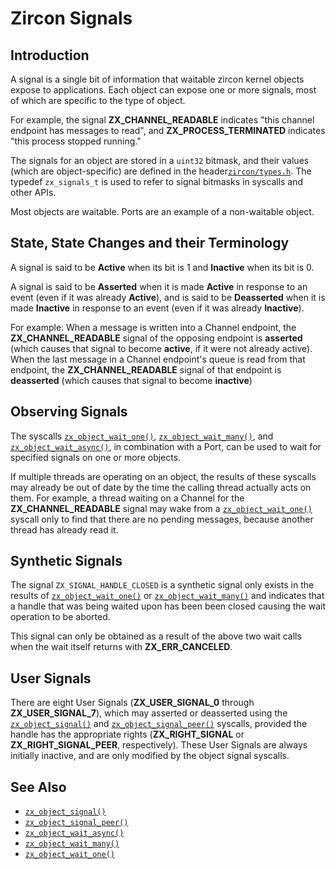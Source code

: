 # Zircon Signals

## Introduction

A signal is a single bit of information that waitable zircon kernel objects expose to
applications.  Each object can expose one or more signals, most of which are specific
to the type of object.

For example, the signal **ZX_CHANNEL_READABLE** indicates "this channel endpoint has
messages to read", and **ZX_PROCESS_TERMINATED** indicates "this process stopped running."

The signals for an object are stored in a `uint32` bitmask, and their values (which are
object-specific) are defined in the header[`zircon/types.h`](/zircon/system/public/zircon/types.h).
The typedef `zx_signals_t` is used to refer to signal bitmasks in syscalls and other APIs.

Most objects are waitable.  Ports are an example of a non-waitable object.

## State, State Changes and their Terminology

A signal is said to be **Active** when its bit is 1 and **Inactive** when its bit is 0.

A signal is said to be **Asserted** when it is made **Active** in response to an event
(even if it was already **Active**), and is said to be **Deasserted** when it is made
**Inactive** in response to an event (even if it was already **Inactive**).

For example:  When a message is written into a Channel endpoint, the **ZX_CHANNEL_READABLE**
signal of the opposing endpoint is **asserted** (which causes that signal to become **active**,
if it were not already active).  When the last message in a Channel endpoint's
queue is read from that endpoint, the **ZX_CHANNEL_READABLE** signal of that endpoint is
**deasserted** (which causes that signal to become **inactive**)

## Observing Signals

The syscalls [`zx_object_wait_one()`], [`zx_object_wait_many()`], and
[`zx_object_wait_async()`], in combination with a Port, can be used to wait for
specified signals on one or more objects.

If multiple threads are operating on an object, the results of these syscalls
may already be out of date by the time the calling thread actually acts on them.
For example, a thread waiting on a Channel for the **ZX_CHANNEL_READABLE**
signal may wake from a [`zx_object_wait_one()`] syscall only to find that there
are no pending messages, because another thread has already read it.

## Synthetic Signals

The signal `ZX_SIGNAL_HANDLE_CLOSED` is a synthetic signal only exists in the
results of [`zx_object_wait_one()`] or [`zx_object_wait_many()`] and indicates
that a handle that was being waited upon has been been closed causing the wait
operation to be aborted.

This signal can only be obtained as a result of the above two wait calls when the wait itself
returns with **ZX_ERR_CANCELED**.

## User Signals

There are eight User Signals (**ZX_USER_SIGNAL_0** through **ZX_USER_SIGNAL_7**), which may
asserted or deasserted using the [`zx_object_signal()`] and [`zx_object_signal_peer()`] syscalls,
provided the handle has the appropriate rights (**ZX_RIGHT_SIGNAL** or **ZX_RIGHT_SIGNAL_PEER**,
respectively).  These User Signals are always initially inactive, and are only modified by
the object signal syscalls.

## See Also

 - [`zx_object_signal()`]
 - [`zx_object_signal_peer()`]
 - [`zx_object_wait_async()`]
 - [`zx_object_wait_many()`]
 - [`zx_object_wait_one()`]



[`zx_object_get_info()`]: reference/syscalls/object_get_info.md
[`zx_object_signal()`]: reference/syscalls/object_signal.md
[`zx_object_signal_peer()`]: reference/syscalls/object_signal.md
[`zx_object_wait_async()`]: reference/syscalls/object_wait_async.md
[`zx_object_wait_many()`]: reference/syscalls/object_wait_many.md
[`zx_object_wait_one()`]: reference/syscalls/object_wait_one.md
